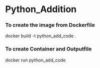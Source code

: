 # Python_Addition

### To create the image from Dockerfile 
docker build -t python_add_code .

### To create Container and Outputfile 
docker run python_add_code
